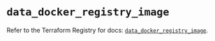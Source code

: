 # `data_docker_registry_image`

Refer to the Terraform Registry for docs: [`data_docker_registry_image`](https://registry.terraform.io/providers/kreuzwerker/docker/3.2.0/docs/data-sources/registry_image).
